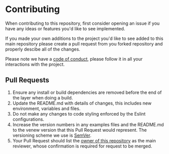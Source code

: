# Contributing

When contributing to this repository, first consider opening an issue if you have any ideas 
or features you'd like to see implemented.

If you made your own additions to the project you'd like to see added to this main repository 
please create a pull request from you forked repository and properly descibe all of the changes.

Please note we have a [code of conduct](https://github.com/FrozenTear7/twitch-spambot/blob/master/CODE_OF_CONDUCT.md), 
please follow it in all your interactions with the project.

## Pull Requests

1. Ensure any install or build dependencies are removed before the end of the layer when doing a build.
2. Update the README.md with details of changes, this includes new environment, variables and files.
3. Do not make any changes to code styling enforced by the Eslint configurations.
4. Increase the version numbers in any examples files and the README.md to the venew version that this
Pull Request would represent. The versioning scheme we use is [SemVer](http://semver.org/).
5. Your Pull Request should list the [owner of this repository](https://github.com/FrozenTear7) as the
main reviewer, whose confirmation is required for request to be merged.
